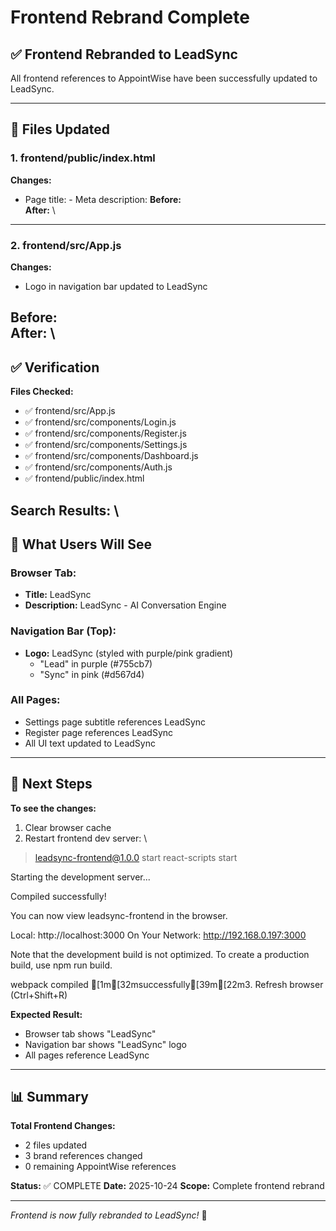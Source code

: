 # Frontend Rebrand Complete

## ✅ Frontend Rebranded to LeadSync

All frontend references to AppointWise have been successfully updated to LeadSync.

---

## 📁 Files Updated

### 1. **frontend/public/index.html**
**Changes:**
- Page title: - Meta description: 
**Before:**
\
**After:**
\
---

### 2. **frontend/src/App.js**
**Changes:**
- Logo in navigation bar updated to LeadSync

**Before:**
\
**After:**
\
---

## ✅ Verification

**Files Checked:**
- ✅ frontend/src/App.js
- ✅ frontend/src/components/Login.js
- ✅ frontend/src/components/Register.js
- ✅ frontend/src/components/Settings.js
- ✅ frontend/src/components/Dashboard.js
- ✅ frontend/src/components/Auth.js
- ✅ frontend/public/index.html

**Search Results:**
\
---

## 🎨 What Users Will See

### Browser Tab:
- **Title:** LeadSync
- **Description:** LeadSync - AI Conversation Engine

### Navigation Bar (Top):
- **Logo:** LeadSync (styled with purple/pink gradient)
  - "Lead" in purple (#755cb7)
  - "Sync" in pink (#d567d4)

### All Pages:
- Settings page subtitle references LeadSync
- Register page references LeadSync
- All UI text updated to LeadSync

---

## 🚀 Next Steps

**To see the changes:**
1. Clear browser cache
2. Restart frontend dev server:
   \
> leadsync-frontend@1.0.0 start
> react-scripts start

Starting the development server...

Compiled successfully!

You can now view leadsync-frontend in the browser.

  Local:            http://localhost:3000
  On Your Network:  http://192.168.0.197:3000

Note that the development build is not optimized.
To create a production build, use npm run build.

webpack compiled [1m[32msuccessfully[39m[22m3. Refresh browser (Ctrl+Shift+R)

**Expected Result:**
- Browser tab shows "LeadSync"
- Navigation bar shows "LeadSync" logo
- All pages reference LeadSync

---

## 📊 Summary

**Total Frontend Changes:**
- 2 files updated
- 3 brand references changed
- 0 remaining AppointWise references

**Status:** ✅ COMPLETE
**Date:** 2025-10-24
**Scope:** Complete frontend rebrand

---

*Frontend is now fully rebranded to LeadSync!* 🎉
